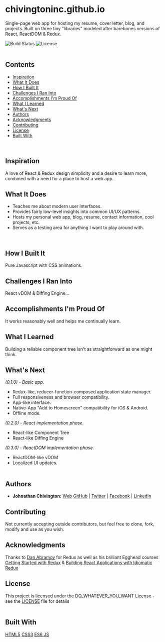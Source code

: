 # chivingtoninc.github.io
Single-page web app for hosting my resume, cover letter, blog, and projects. Built on three tiny "libraries" modeled after barebones versions of React, ReactDOM & Redux.

![Build Status](https://img.shields.io/badge/build-NOT_Stable-red.svg)
![License](https://img.shields.io/badge/license-DO_WHATEVER_YOU_WANT-green.svg)
<br/><br/>

## Contents
* [Inspiration](https://github.com/chivingtoninc/chivingtoninc.github.io#inspiration)
* [What It Does](https://github.com/chivingtoninc/chivingtoninc.github.io#what-it-does)
* [How I Built It](https://github.com/chivingtoninc/chivingtoninc.github.io#how-i-built-it)
* [Challenges I Ran Into](https://github.com/chivingtoninc/chivingtoninc.github.io#challenges-i-ran-into)
* [Accomplishments I'm Proud Of](https://github.com/chivingtoninc/chivingtoninc.github.io#accomplishments-im-proud-of)
* [What I Learned](https://github.com/chivingtoninc/chivingtoninc.github.io#what-i-learned)
* [What's Next](https://github.com/chivingtoninc/chivingtoninc.github.io#whats-next)
* [Authors](https://github.com/chivingtoninc/chivingtoninc.github.io#authors)
* [Acknowledgments](https://github.com/chivingtoninc/chivingtoninc.github.io#acknowledgments)
* [Contributing](https://github.com/chivingtoninc/chivingtoninc.github.io#contributing)
* [License](https://github.com/chivingtoninc/chivingtoninc.github.io#license)
* [Built With](https://github.com/chivingtoninc/chivingtoninc.github.io#built-with)
<br/>

## Inspiration
A love of React & Redux design simplicity and a desire to learn more, combined with a need for a place to host a web app.
<br/>

## What It Does
* Teaches me about modern user interfaces.
* Provides fairly low-level insights into common UI/UX patterns.
* Hosts my personal web app, blog, resume, contact information, cool projects, etc.
* Serves as a testing area for anything I want to play around with.
<br/>

## How I Built It
Pure Javascript with CSS animations.
<br/>

## Challenges I Ran Into
React vDOM & Diffing Engine...
<br/>

## Accomplishments I'm Proud Of
It works reasonably well and helps me continually learn.
<br/>

## What I Learned
Building a reliable component tree isn't as straightforward as one might think.
<br/>

## What's Next
*(0.1.0) - Basic app.*
* Redux-like, reducer-function-composed application state manager.
* Full responsiveness and browser compatibility.
* App-like interface.
* Native-App "Add to Homescreen" compatibility for iOS & Android.
* Offline mode.

*(0.2.0) - React implementation phase.*
* React-like Component Tree
* React-like Diffing Engine

*(0.3.0) - ReactDOM implementation phase.*
* ReactDOM-like vDOM
* Localized UI updates.
<br/><br/>


## Authors
* **Johnathan Chivington:** [Web](https://chivingtoninc.github.io) [GitHub](https://github.com/chivingtoninc) | [Twitter](https://twitter.com/chivingtoninc) | [Facebook](https://facebook.com/chivingtoninc) | [LinkedIn](https://www.linkedin.com/in/johnathan-chivington/)

## Contributing
Not currently accepting outside contributors, but feel free to clone, fork, modify and use as you wish.

## Acknowledgments
Thanks to [Dan Abramov](https://github.com/gaearon) for Redux as well as his brilliant Egghead courses [Getting Started with Redux](https://egghead.io/courses/getting-started-with-redux) & [Building React Applications with Idiomatic Redux](https://egghead.io/courses/building-react-applications-with-idiomatic-redux)

## License
This project is licensed under the DO_WHATEVER_YOU_WANT License - see the [LICENSE](https://github.com/chivingtoninc/Data-Structures-C/blob/master/LICENSE) file for details
<br/><br/>

## Built With
[HTML5](https://img.shields.io/badge/HTML5-red.svg) [CSS3](https://img.shields.io/badge/CSS3-red.svg) [ES6 JS](https://img.shields.io/badge/ES6_JS-yellow.svg)
